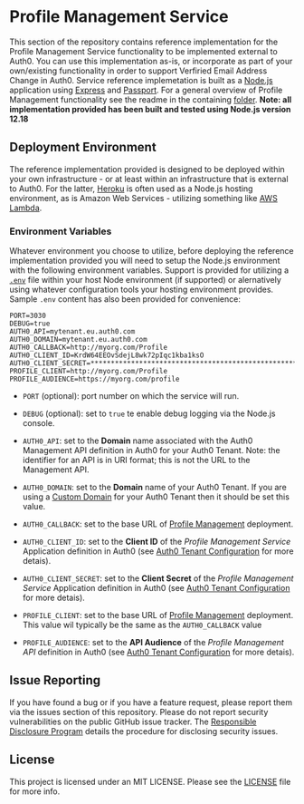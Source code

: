 # Profile Management Service

This section of the repository contains reference implementation for the Profile Management Service functionality to be implemented external to Auth0. You can use this implementation as-is, or incorporate as part of your own/existing functionality in order to support Verfiried Email Address Change in Auth0. Service reference implemetation is built as a [Node.js](https://nodejs.org/en/) application using [Express](https://expressjs.com/) and [Passport](http://www.passportjs.org/). For a general overview of Profile Management functionality see the readme in the containing [folder](..). **Note: all implementation provided has been built and tested using Node.js version 12.18**

## Deployment Environment

The reference implementation provided is designed to be deployed within your own infrastructure - or at least within an infrastructure that is external to Auth0. For the latter, [Heroku](https://www.heroku.com) is often used as a Node.js hosting environment, as is Amazon Web Services - utilizing something like [AWS Lambda](https://aws.amazon.com/lambda/). 

### Environment Variables

Whatever environment you choose to utilize, before deploying the reference implementation provided you will need to setup the Node.js environment with the following environment variables. Support is provided for utilizing a [`.env`](https://www.npmjs.com/package/dotenv) file within your host Node environment (if supported) or alernatively using whatever configuration tools your hosting environment provides. Sample `.env` content has also been provided for convenience:

```
PORT=3030
DEBUG=true
AUTH0_API=mytenant.eu.auth0.com
AUTH0_DOMAIN=mytenant.eu.auth0.com
AUTH0_CALLBACK=http://myorg.com/Profile
AUTH0_CLIENT_ID=KrdW64EEOvSdejL8wk72pIqc1kba1ksO
AUTH0_CLIENT_SECRET=****************************************************************    
PROFILE_CLIENT=http://myorg.com/Profile
PROFILE_AUDIENCE=https://myorg.com/profile 
```

- `PORT` (optional): port number on which the service will run.

- `DEBUG` (optional): set to `true` te enable debug logging via the Node.js console.

- `AUTH0_API`: set to the **Domain** name associated with the Auth0 Management API definition in Auth0 for your Auth0 Tenant. Note: the identifier for an API is in URI format; this is not the URL to the Management API. 

- `AUTH0_DOMAIN`: set to the **Domain** name of your Auth0 Tenant. If you are using a [Custom Domain](https://auth0.com/docs/custom-domains) for your Auth0 Tenant then it should be set this value. 

- `AUTH0_CALLBACK`: set to the base URL of [Profile Management](..) deployment. 

- `AUTH0_CLIENT_ID`: set to the **Client ID** of the _Profile Management Service_ Application definition in Auth0 (see [Auth0 Tenant Configuration](../../Tenant) for more detais).  

- `AUTH0_CLIENT_SECRET`: set to the **Client Secret** of the _Profile Management Service_ Application definition in Auth0 (see [Auth0 Tenant Configuration](../../Tenant) for more detais).  
 
- `PROFILE_CLIENT`: set to the base URL of [Profile Management](..) deployment. This value wil typically be the same as the `AUTH0_CALLBACK` value 

- `PROFILE_AUDIENCE`: set to the **API Audience** of the _Profile Management API_ definition in Auth0 (see [Auth0 Tenant Configuration](../../Tenant) for more detais). 

## Issue Reporting

If you have found a bug or if you have a feature request, please report them via the issues section of this repository. Please do not report security vulnerabilities on the public GitHub issue tracker. The [Responsible Disclosure Program](https://auth0.com/whitehat) details the procedure for disclosing security issues.

## License

This project is licensed under an MIT LICENSE. Please see the [LICENSE](../LICENSE) file for more info.
